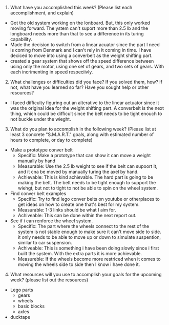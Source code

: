 1. What have you accomplished this week? (Please list each accomplishment, and explain)
  - Got the old system working on the lonboard. But, this only worked moving forward. The ystem can't suport more than 2.5 lb and the longboard needs more than that to see a difference in its turing capability.
  - Made the decision to switch from a linear acuator since the part I need is coming from Denmark and I can't rely in it coming in time. I have deciced to move into using a converbelt as the weight shifting part.
  - created a gear system that shows off the speed difference between using only the motor, using one set of gears, and two sets of gears. With each incrimenting in speed respeciivly. 
2. What challenges or difficulties did you face? If you solved them, how? If not, what have you learned so far? Have you sought help or other resources?
  - I faced difficulty figuring out an alterative to the linear actuator since it was the original idea for the weight shifting part. A converbelt is the next thing, which could be difficult since the belt needs to be tight enouch to not buckle under the wieght. 
3. What do you plan to accomplish in the following week? (Please list at least 3 concrete "S.M.A.R.T." goals, along with estimated number of hours to complete, or day to complete)
  - Make a prototype conver belt
    - Specific: Make a prototype that can show it can move a weight manually by hand
    - Measurable: Use the 2.5 lb weight to see if the belt can supoort it, and it cna be moved by manually turing the axel by hand.
    - Achievable: This is kind achievable. The hard part is going to be making the belt. The belt needs to be tight enough to support the wiehgt, but not to tight to not be able to spin on the wheel system.
  - Find conver belt examples
    - Specific: Try to find lego conver belts on youtube or otherplaces to get ideas on how to create one that's best for my system.
    - Measurable: 1-3 links should be what I aim for.
    - Achiveable: This can be done within the next report out. 
  - See if i can renforce the wheel system.
    - Specific: The part where the wheels connect to the rest of the system is not stable enough to make sure it can't move side to side. it only needs to be able to move up or down to simulate suspention, similar to car suspension.
    - Achiveable: This is something i have been doing slowly since i first built the system. With the extra parts it is more achievable.
    - Measureble: If the wheels become more restriced when it comes to moving the wheels side to side then I know i have done it.
4. What resources will you use to accomplish your goals for the upcoming week? (please list out the resources)
  - Lego parts
    - gears
    - wheels
    - basic blocks
    - axles
  - ducktape
